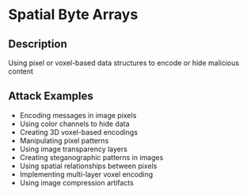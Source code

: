 # Spatial Byte Arrays

## Description
Using pixel or voxel-based data structures to encode or hide malicious content

## Attack Examples
- Encoding messages in image pixels
- Using color channels to hide data
- Creating 3D voxel-based encodings
- Manipulating pixel patterns
- Using image transparency layers
- Creating steganographic patterns in images
- Using spatial relationships between pixels
- Implementing multi-layer voxel encoding
- Using image compression artifacts
